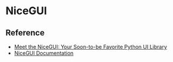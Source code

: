 # NiceGUI

## Reference

- [Meet the NiceGUI: Your Soon-to-be Favorite Python UI Library](https://towardsdatascience.com/meet-the-nicegui-your-soon-to-be-favorite-python-ui-library-fb69f14bb0ac)
- [NiceGUI Documentation](https://nicegui.io/documentation)